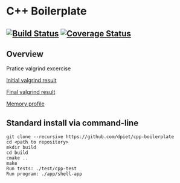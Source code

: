 # C++ Boilerplate
[![Build Status](https://travis-ci.org/dpiet/cpp-boilerplate.svg?branch=master)](https://travis-ci.org/dpiet/cpp-boilerplate)
[![Coverage Status](https://coveralls.io/repos/github/dpiet/cpp-boilerplate/badge.svg?branch=master)](https://coveralls.io/github/dpiet/cpp-boilerplate?branch=master)
---

## Overview

Pratice valgrind excercise 

[Initial valgrind result](https://github.com/saimouli/ValgridExcercise/blob/valgrind_exercise/results/Initial_valgrid_test.txt)

[Final valgrind result](https://github.com/saimouli/ValgridExcercise/blob/valgrind_exercise/results/final_valgrid_test.txt)

[Memory profile](https://github.com/saimouli/ValgridExcercise/blob/valgrind_exercise/results/memory_profile.png)


## Standard install via command-line
```
git clone --recursive https://github.com/dpiet/cpp-boilerplate
cd <path to repository>
mkdir build
cd build
cmake ..
make
Run tests: ./test/cpp-test
Run program: ./app/shell-app
```
